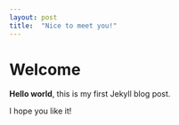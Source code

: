 ```yaml
---
layout: post
title:  "Nice to meet you!"
---
```


# Welcome

**Hello world**, this is my first Jekyll blog post.

I hope you like it!

